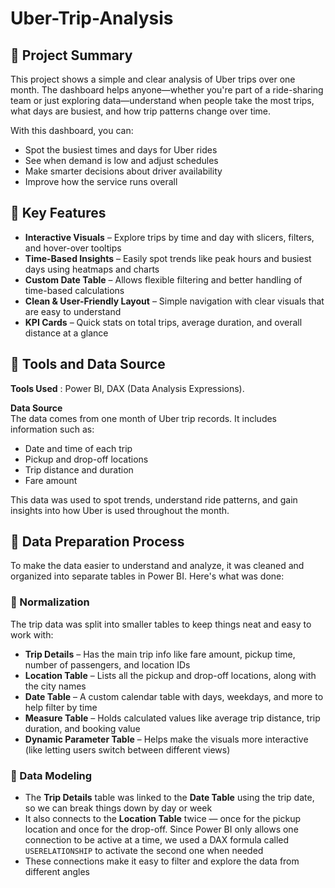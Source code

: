 # Uber-Trip-Analysis

## 📍 Project Summary

This project shows a simple and clear analysis of Uber trips over one month. The dashboard helps anyone—whether you're part of a ride-sharing team or just exploring data—understand when people take the most trips, what days are busiest, and how trip patterns change over time.

With this dashboard, you can:

- Spot the busiest times and days for Uber rides  
- See when demand is low and adjust schedules  
- Make smarter decisions about driver availability  
- Improve how the service runs overall

## 🌟 Key Features

- **Interactive Visuals** – Explore trips by time and day with slicers, filters, and hover-over tooltips  
- **Time-Based Insights** – Easily spot trends like peak hours and busiest days using heatmaps and charts  
- **Custom Date Table** – Allows flexible filtering and better handling of time-based calculations  
- **Clean & User-Friendly Layout** – Simple navigation with clear visuals that are easy to understand  
- **KPI Cards** – Quick stats on total trips, average duration, and overall distance at a glance

## 🧰 Tools and Data Source

**Tools Used** : Power BI, DAX (Data Analysis Expressions).

**Data Source**  
The data comes from one month of Uber trip records. It includes information such as:

- Date and time of each trip  
- Pickup and drop-off locations  
- Trip distance and duration  
- Fare amount  

This data was used to spot trends, understand ride patterns, and gain insights into how Uber is used throughout the month.


## 🧹 Data Preparation Process

To make the data easier to understand and analyze, it was cleaned and organized into separate tables in Power BI. Here's what was done:

### 🔄 Normalization  
The trip data was split into smaller tables to keep things neat and easy to work with:

- **Trip Details** – Has the main trip info like fare amount, pickup time, number of passengers, and location IDs  
- **Location Table** – Lists all the pickup and drop-off locations, along with the city names  
- **Date Table** – A custom calendar table with days, weekdays, and more to help filter by time  
- **Measure Table** – Holds calculated values like average trip distance, trip duration, and booking value  
- **Dynamic Parameter Table** – Helps make the visuals more interactive (like letting users switch between different views)

### 🔗 Data Modeling 
- The **Trip Details** table was linked to the **Date Table** using the trip date, so we can break things down by day or week  
- It also connects to the **Location Table** twice — once for the pickup location and once for the drop-off. Since Power BI only allows one connection to be active at a time, we used a DAX formula called `USERELATIONSHIP` to activate the second one when needed  
- These connections make it easy to filter and explore the data from different angles


